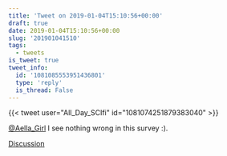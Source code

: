 ```yaml
---
title: 'Tweet on 2019-01-04T15:10:56+00:00'
draft: true
date: 2019-01-04T15:10:56+00:00
slug: '201901041510'
tags:
  - tweets
is_tweet: true
tweet_info:
  id: '1081085553951436801'
  type: 'reply'
  is_thread: False
---
```




{{< tweet user="All_Day_SCIfi" id="1081074251879383040" >}}

[@Aella_Girl](https://x.com/Aella_Girl) I see nothing wrong in this survey :).

[Discussion](https://x.com/sytelus/status/1081085553951436801)
